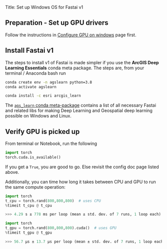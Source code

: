 Title: Set up Windows OS for Fastai v1

## Preparation - Set up GPU drivers

Follow the instructions in [Configure GPU on windows](../configure-gpu-windows) page first.

## Install Fastai v1

The steps to install v1 of Fastai is made simpler if you use the **ArcGIS Deep Learning Essentials** conda meta package. The steps are, from your terminal / Anaconda bash run

```cmd
conda create env -n agslearn python=3.8
conda activate agslearn

conda install -c esri arcgis_learn
```

The [`ags_learn` conda meta-package](https://anaconda.org/Esri/arcgis_learn) contains a list of all necessary Fastai and related libs for making Deep Learning and Geospatial deep learning possible on Windows and Linux.

## Verify GPU is picked up
From terminal or Notebook, run the following

```python
import torch
torch.cuda.is_available()
```
If you get a `True`, you are good to go. Else revisit the config doc page listed above.

Additionally, you can time how long it takes between CPU and GPU to run the same compute operation:

```python
import torch
t_cpu = torch.rand(800,800,800)  # uses CPU
%timeit t_cpu @ t_cpu

>>> 4.29 s ± 778 ms per loop (mean ± std. dev. of 7 runs, 1 loop each)

import torch
t_gpu = torch.rand(800,800,800).cuda()  # uses GPU
%timeit t_gpu @ t_gpu

>>> 56.7 µs ± 13.7 µs per loop (mean ± std. dev. of 7 runs, 1 loop each)
```
